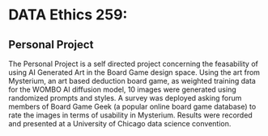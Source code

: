 # DATA Ethics 259:

## Personal Project
  The Personal Project is a self directed project concerning the feasability of using AI Generated Art in the Board Game design space. Using the art from Mysterium, an art based deduction board game, as weighted training data for the WOMBO AI diffusion model, 10 images were generated using randomized prompts and styles. A survey was deployed asking forum members of Board Game Geek (a popular online board game database) to rate the images in terms of usability in Mysterium. Results were recorded and presented at a University of Chicago data science convention.

  
